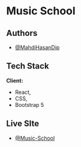 
# Music School




## Authors

- [@MahdiHasanDip](https://www.github.com/MahdiHasanDip)


  
## Tech Stack

**Client:** 
- React, 
- CSS, 
- Bootstrap 5






  
## Live SIte

- [@Music-School](https://music-school-mahdi.netlify.app/)
